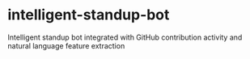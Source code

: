 # intelligent-standup-bot
Intelligent standup bot integrated with GitHub contribution activity and natural language feature extraction
